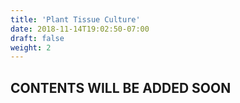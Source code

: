 ```yaml
---
title: 'Plant Tissue Culture'
date: 2018-11-14T19:02:50-07:00
draft: false
weight: 2
---
```


## CONTENTS WILL BE ADDED SOON